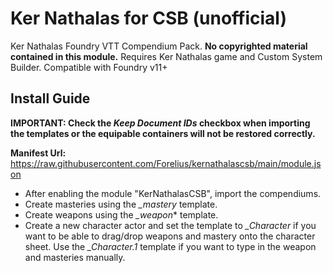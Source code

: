 # Ker Nathalas for CSB (unofficial)
Ker Nathalas Foundry VTT Compendium Pack. **No copyrighted material contained in this module.** Requires Ker Nathalas game and Custom System Builder. Compatible with Foundry v11+

## Install Guide
**IMPORTANT: Check the *Keep Document IDs* checkbox when importing the templates or the equipable containers will not be restored correctly.**

**Manifest Url:** https://raw.githubusercontent.com/Forelius/kernathalascsb/main/module.json

* After enabling the module "KerNathalasCSB", import the compendiums.
* Create masteries using the *_mastery* template.
* Create weapons using the *_weapon** template.
* Create a new character actor and set the template to *_Character* if you want to be able to drag/drop weapons and mastery onto the character sheet. Use the *_Character.1* template if you want to type in the weapon and masteries manually.
